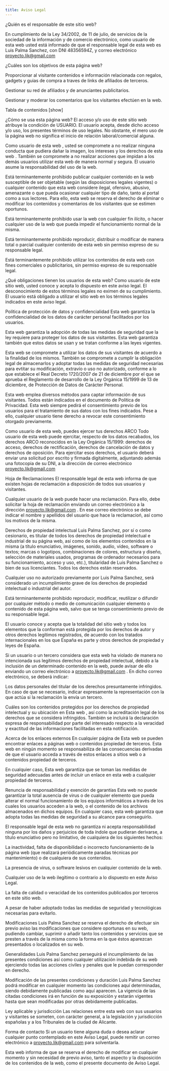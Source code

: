 ```yaml
---
title: Aviso Legal
---
```


¿Quién es el responsable de este sitio web?

En cumplimiento de la Ley 34/2002, de 11 de julio, de servicios de la sociedad de la información y de comercio electrónico, como usuario de esta web usted está informado de que el responsable legal de esta web es Luis Palma Sanchez, con DNI 48356594Z, y correo electrónico proyecto.lik@gmail.com

¿Cuáles son los objetivos de esta página web?

Proporcionar al visitante contenidos e información relacionada con regalos, gadgets y guias de compra a traves de links de afiliados de terceros.

Gestionar su red de afiliados y de anunciantes publicitarios.

Gestionar y moderar los comentarios que los visitantes efectúen en la web.

Tabla de contenidos [show]

¿Cómo se usa esta página web?
El acceso y/o uso de este sitio web atribuye la condición de USUARIO. El usuario acepta, desde dicho acceso y/o uso, los presentes términos de uso legales. No obstante, el mero uso de la página web no significa el inicio de relación laboral/comercial alguna.

Como usuario de esta web , usted se compromete a no realizar ninguna conducta que pudiera dañar la imagen, los intereses y los derechos de esta web . También se compromete a no realizar acciones que impidan a los demás usuarios utilizar esta web de manera normal y segura. El usuario asume la responsabilidad del uso de la web.

Está terminantemente prohibido publicar cualquier contenido en la web susceptible de ser objetable (según las disposiciones legales vigentes) o cualquier contenido que esta web considere ilegal, ofensivo, abusivo, amenazante o que pueda ocasionar cualquier tipo de daño, tanto al portal como a sus lectores. Para ello, esta web se reserva el derecho de eliminar o modificar los contenidos y comentarios de los visitantes que se estimen oportunos.

Está terminantemente prohibido usar la web con cualquier fin ilícito, o hacer cualquier uso de la web que pueda impedir el funcionamiento normal de la misma.

Está terminantemente prohibido reproducir, distribuir o modificar de manera total o parcial cualquier contenido de esta web sin permiso expreso de su responsable legal.

Está terminantemente prohibido utilizar los contenidos de esta web con fines comerciales o publicitarios, sin permiso expreso de su responsable legal.

¿Qué obligaciones tienen los usuarios de esta web?
Como usuario de este sitio web, usted conoce y acepta lo dispuesto en este aviso legal. El desconocimiento de estos términos legales no eximen de su cumplimiento. El usuario está obligado a utilizar el sitio web en los términos legales indicados en este aviso legal.

Política de protección de datos y confidencialidad
Esta web garantiza la confidencialidad de los datos de carácter personal facilitados por los usuarios.

Esta web garantiza la adopción de todas las medidas de seguridad que la ley requiere para proteger los datos de sus visitantes. Esta web garantiza también que estos datos se usan y se tratan conforme a las leyes vigentes.

Esta web se compromete a utilizar los datos de sus visitantes de acuerdo a la finalidad de los mismos. También se compromete a cumplir la obligación legal de almacenarlos y adoptar todas las medidas de seguridad necesarias para evtitar su modificación, extravío o uso no autorizado, conforme a lo que establece el Real Decreto 1720/2007 de 21 de diciembre por el que se aprueba el Reglamento de desarrollo de la Ley Orgánica 15/1999 de 13 de diciembre, de Protección de Datos de Carácter Personal.

Esta web emplea diversos métodos para captar información de sus visitantes. Todos están indicados en el documento de Política de Privacidad. Esta web siempre pedirá el consentimiento previo de los usuarios para el tratamiento de sus datos con los fines indicados. Pese a ello, cualquier usuario tiene derecho a revocar este consentimiento otorgado previamente.

Como usuario de esta web, puedes ejercer tus derechos ARCO
Todo usuario de esta web puede ejercitar, respecto de los datos recabados, los derechos ARCO reconocidos en la Ley Orgánica 15/1999: derechos de acceso, derechos de rectificación, derechos de cancelación de datos y derechos de oposición. Para ejercitar esos derechos, el usuario deberá enviar una solicitud por escrito y firmada digitalmente, adjuntando además una fotocopia de su DNI, a la dirección de correo electrónico proyecto.lik@gmail.com

Hoja de Reclamaciones
El responsable legal de esta web informa de que existen hojas de reclamación a disposición de todos sus usuarios y visitantes.

Cualquier usuario de la web puede hacer una reclamación. Para ello, debe solicitar la hoja de reclamación enviando un correo electrónico a la dirección proyecto.lik@gmail.com . En ese correo electrónico se debe indicar el nombre y apellidos del usuario que hace la reclamacioń, así como los motivos de la misma.

Derechos de propiedad intelectual
Luis Palma Sanchez, por sí o como cesionario, es titular de todos los derechos de propiedad intelectual e industrial de su página web, así como de los elementos contenidos en la misma (a título enunciativo, imágenes, sonido, audio, vídeo, software o textos; marcas o logotipos, combinaciones de colores, estructura y diseño, selección de materiales usados, programas de ordenador necesarios para su funcionamiento, acceso y uso, etc.), titularidad de Luis Palma Sanchez o bien de sus licenciantes. Todos los derechos están reservados.

Cualquier uso no autorizado previamente por Luis Palma Sanchez, será considerado un incumplimiento grave de los derechos de propiedad intelectual o industrial del autor.

Está terminantemente prohibido reproducir, modificar, reutilizar o difundir por cualquier método o medio de comunicación cualquier elemento o contenido de esta página web, salvo que se tenga consentimiento previo de su responsable legal.

El usuario conoce y acepta que la totalidad del sitio web y todos los elementos que la conforman está protegida por los derechos de autor y otros derechos legítimos registrados, de acuerdo con los tratados internacionales en los que España es parte y otros derechos de propiedad y leyes de España.

Si un usuario o un tercero considera que esta web ha violado de manera no intencionada sus legítimos derechos de propiedad intelectual, debido a la inclusión de un determinado contenido en la web, puede avisar de ello enviando un correo electrónico a proyecto.lik@gmail.com . En dicho correo electrónico, se deberá indicar:

Los datos personales del titular de los derechos presuntamente infringidos. En caso de que se necesario, indicar expresamente la representación con la que actúa si la reclamación la envía un tercero.

Cuáles son los contenidos protegidos por los derechos de propiedad intelectual y su ubicación en Esta web , así como la acreditación legal de los derechos que se considera infringidos. También se incluirá la declaración expresa de responsabilidad por parte del interesado respecto a la veracidad y exactitud de las informaciones facilitadas en esta notificación.

Acerca de los enlaces externos
En cualquier página de Esta web se pueden encontrar enlaces a páginas web o contenidos propiedad de terceros.
Esta web en ningún momento se responsabiliza de las consecuencias derivadas de que el usuario acceda a través de estos enlaces a sitios web o a contenidos propiedad de terceros.

En cualquier caso, Esta web garantiza que se toman las medidas de seguridad adecuadas antes de incluir un enlace en esta web a cualquier propiedad de terceros.

Renuncia de responsabilidad y exención de garantías
Esta web no puede garantizar la total ausencia de virus o de cualquier elemento que pueda alterar el normal funcionamiento de los equipos informáticos a través de los cuales los usuarios acceden a la web, o el contenido de los archivos almacenados en dichos equipos. En cualquier caso, esta web garantiza que adopta todas las medidas de seguridad a su alcance para conseguirlo.

El responsable legal de esta web no garantiza ni acepta responsabilidad ninguna por los daños y perjuicios de toda índole que pudieran derivarse, a título enunciativo pero no limitativo, de cualquiera de los siguientes hechos:

La inactividad, falta de disponibilidad o incorrecto funcionamiento de la página web (que realizará periódicamente paradas técnicas por mantenimiento) o de cualquiera de sus contenidos.

La presencia de virus, o software lesivos en cualquier contenido de la web.

Cualquier uso de la web ilegítimo o contrario a lo dispuesto en este Aviso Legal.

La falta de calidad o veracidad de los contenidos publicados por terceros en este sitio web.

A pesar de haber adoptado todas las medidas de seguridad y tecnológicas necesarias para evitarlo.

Modificaciones
Luis Palma Sanchez se reserva el derecho de efectuar sin previo aviso las modificaciones que considere oportunas en su web, pudiendo cambiar, suprimir o añadir tanto los contenidos y servicios que se presten a través de la misma como la forma en la que éstos aparezcan presentados o localizados en su web.

Generalidades
Luis Palma Sanchez perseguirá el incumplimiento de las presentes condiciones así como cualquier utilización indebida de su web ejerciendo todas las acciones civiles y penales que le puedan corresponder en derecho.

Modificación de las presentes condiciones y duración
Luis Palma Sanchez podrá modificar en cualquier momento las condiciones aquí determinadas, siendo debidamente publicadas como aquí aparecen. La vigencia de las citadas condiciones irá en función de su exposición y estarán vigentes hasta que sean modificadas por otras debidamente publicadas.

Ley aplicable y jurisdicción
Las relaciones entre esta web con sus usuarios y visitantes se someten, con carácter general, a la legislación y jurisdicción españolas y a los Tribunales de la ciudad de Alicante.

Forma de contacto
Si un usuario tiene alguna duda o desea aclarar cualquier punto contemplado en este Aviso Legal, puede remitir un correo electrónico a proyecto.lik@gmail.com para solventarla.

Esta web informa de que se reserva el derecho de modificar en cualquier momento y sin necesidad de previo aviso, tanto el aspecto y la disposición de los contenidos de la web, como el presente documento de Aviso Legal.